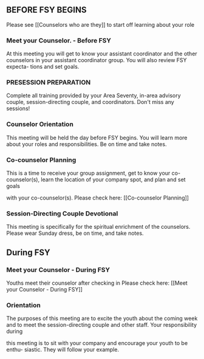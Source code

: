 ## BEFORE FSY BEGINS

Please see [[Counselors who are they]] to start off learning about your role

### Meet your Counselor. - Before FSY

At this meeting you will get to know your assistant coordinator and the other
counselors in your assistant coordinator group. You will also review FSY expecta-
tions and set goals.

### PRESESSION PREPARATION

Complete all training provided by your Area Seventy, in-area advisory couple,
session-directing couple, and coordinators. Don't miss any sessions!

### Counselor Orientation

This meeting will be held the day before FSY begins. You will learn more about
your roles and responsibilities. Be on time and take notes.

### Co-counselor Planning

This is a time to receive your group assignment, get to know your co-
counselor(s), learn the location of your company spot, and plan and set goals

with your co-counselor(s).
Please check here: [[Co-counselor Planning]]

### Session-Directing Couple Devotional

This meeting is specifically for the spiritual enrichment of the counselors. Please
wear Sunday dress, be on time, and take notes.

## During FSY

### Meet your Counselor - During FSY

Youths meet their counselor after checking in
Please check here: [[Meet your Counselor - During FSY]]

### Orientation

The purposes of this meeting are to excite the youth about the coming week and
to meet the session-directing couple and other staff. Your responsibility during

this meeting is to sit with your company and encourage your youth to be enthu-
siastic. They will follow your example.
